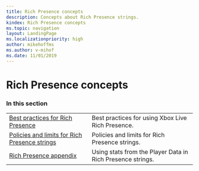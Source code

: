 ```yaml
---
title: Rich Presence concepts
description: Concepts about Rich Presence strings.
kindex: Rich Presence concepts
ms.topic: navigation
layout: LandingPage
ms.localizationpriority: high
author: mikehoffms
ms.author: v-mihof
ms.date: 11/01/2019
---
```


# Rich Presence concepts


### In this section

|     |     |
| --- | --- |
| [Best practices for Rich Presence](live-presence-best-practices.md) | Best practices for using Xbox Live Rich Presence. |
| [Policies and limits for Rich Presence strings](live-presence-limits.md) | Policies and limits for Rich Presence strings. |
| [Rich Presence appendix](live-presence-apx.md) | Using stats from the Player Data in Rich Presence strings. |
